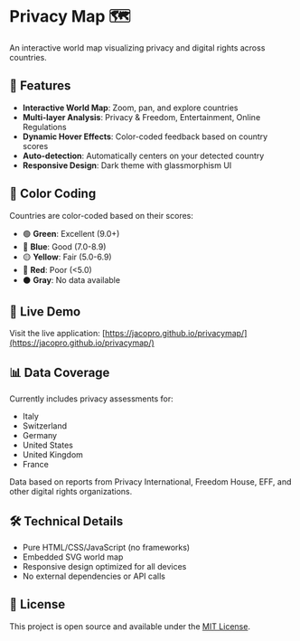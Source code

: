 # Privacy Map 🗺️

An interactive world map visualizing privacy and digital rights across countries.

## 🌟 Features

- **Interactive World Map**: Zoom, pan, and explore countries
- **Multi-layer Analysis**: Privacy & Freedom, Entertainment, Online Regulations
- **Dynamic Hover Effects**: Color-coded feedback based on country scores
- **Auto-detection**: Automatically centers on your detected country
- **Responsive Design**: Dark theme with glassmorphism UI

## 🎨 Color Coding

Countries are color-coded based on their scores:
- 🟢 **Green**: Excellent (9.0+)
- 🔵 **Blue**: Good (7.0-8.9)
- 🟡 **Yellow**: Fair (5.0-6.9)
- 🔴 **Red**: Poor (<5.0)
- ⚫ **Gray**: No data available

## 🚀 Live Demo

Visit the live application: [https://jacopro.github.io/privacymap/](https://jacopro.github.io/privacymap/)

## 📊 Data Coverage

Currently includes privacy assessments for:
- Italy
- Switzerland
- Germany
- United States
- United Kingdom
- France

Data based on reports from Privacy International, Freedom House, EFF, and other digital rights organizations.

## 🛠️ Technical Details

- Pure HTML/CSS/JavaScript (no frameworks)
- Embedded SVG world map
- Responsive design optimized for all devices
- No external dependencies or API calls

## 📝 License

This project is open source and available under the [MIT License](LICENSE).